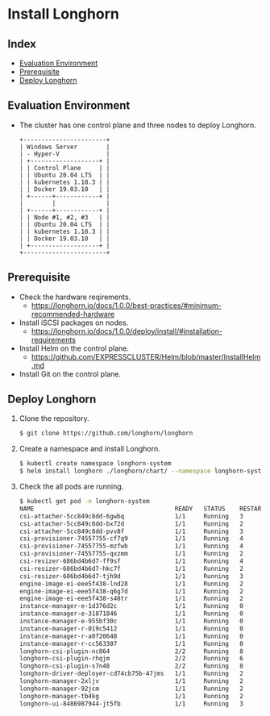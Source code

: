 # Install Longhorn
## Index
- [Evaluation Environment](#evaluation-environment)
- [Prerequisite](#prerequisite)
- [Deploy Longhorn](#deploy-longhorn)

## Evaluation Environment
- The cluster has one control plane and three nodes to deploy Longhorn.
  ```
  +-----------------------+
  | Windows Server        | 
  | - Hyper-V             |
  | +-------------------+ |
  | | Control Plane     | |
  | | Ubuntu 20.04 LTS  | |
  | | kubernetes 1.18.3 | |
  | | Docker 19.03.10   | |
  | +------+------------+ |
  |        |              |
  | +------+------------+ |
  | | Node #1, #2, #3   | |
  | | Ubuntu 20.04 LTS  | |
  | | kubernetes 1.18.3 | |
  | | Docker 19.03.10   | |
  | +-------------------+ |
  +-----------------------+
  ```

## Prerequisite
- Check the hardware reqirements.
  - https://longhorn.io/docs/1.0.0/best-practices/#minimum-recommended-hardware
- Install iSCSI packages on nodes.
  - https://longhorn.io/docs/1.0.0/deploy/install/#installation-requirements
- Install Helm on the control plane.
  - https://github.com/EXPRESSCLUSTER/Helm/blob/master/InstallHelm.md
- Install Git on the control plane.

## Deploy Longhorn
1. Clone the repository.
   ```sh
   $ git clone https://github.com/longhorn/longhorn
   ```
1. Create a namespace and install Longhorn.
   ```sh
   $ kubectl create namespace longhorn-system
   $ helm install longhorn ./longhorn/chart/ --namespace longhorn-system
   ```
1. Check the all pods are running.
   ```sh
   $ kubectl get pod -n longhorn-system
   NAME                                       READY   STATUS    RESTARTS   AGE
   csi-attacher-5cc849c8dd-6gwbq              1/1     Running   3          28h
   csi-attacher-5cc849c8dd-bx72d              1/1     Running   2          24h
   csi-attacher-5cc849c8dd-pvv8f              1/1     Running   3          28h
   csi-provisioner-74557755-cf7q9             1/1     Running   4          28h
   csi-provisioner-74557755-mzfwb             1/1     Running   4          28h
   csi-provisioner-74557755-qxzmm             1/1     Running   2          24h
   csi-resizer-686bd4b6d7-ff9sf               1/1     Running   4          28h
   csi-resizer-686bd4b6d7-hkc7f               1/1     Running   2          24h
   csi-resizer-686bd4b6d7-tjh9d               1/1     Running   3          28h
   engine-image-ei-eee5f438-lnd28             1/1     Running   2          28h
   engine-image-ei-eee5f438-q6g7d             1/1     Running   2          28h
   engine-image-ei-eee5f438-s48tr             1/1     Running   2          28h
   instance-manager-e-1d376d2c                1/1     Running   0          3h8m
   instance-manager-e-31871846                1/1     Running   0          3h6m
   instance-manager-e-955bf30c                1/1     Running   0          3h7m
   instance-manager-r-019c5412                1/1     Running   0          3h6m
   instance-manager-r-a0f20648                1/1     Running   0          3h7m
   instance-manager-r-cc563307                1/1     Running   0          3h8m
   longhorn-csi-plugin-nc864                  2/2     Running   8          28h
   longhorn-csi-plugin-rhqjm                  2/2     Running   6          28h
   longhorn-csi-plugin-s7n48                  2/2     Running   8          28h
   longhorn-driver-deployer-cd74cb75b-47jms   1/1     Running   2          28h
   longhorn-manager-2xljv                     1/1     Running   2          28h
   longhorn-manager-92jcm                     1/1     Running   2          28h
   longhorn-manager-tb4kg                     1/1     Running   2          28h
   longhorn-ui-8486987944-jt5fb               1/1     Running   3          24h   
   ```   